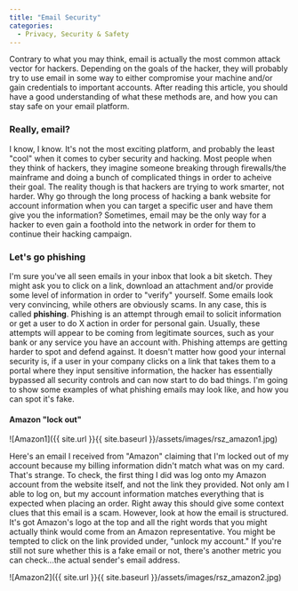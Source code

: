 ```yaml
---
title: "Email Security"
categories:
  - Privacy, Security & Safety
---
```


Contrary to what you may think, email is actually the most common attack vector for hackers. Depending on the goals of the hacker, they will probably try to use email in some way to either compromise your machine and/or gain credentials to important accounts. After reading this article, you should have a good understanding of what these methods are, and how you can stay safe on your email platform.

### Really, email? 

I know, I know. It's not the most exciting platform, and probably the least "cool" when it comes to cyber security and hacking. Most people when they think of hackers, they imagine someone breaking through firewalls/the mainframe and doing a bunch of complicated things in order to acheive their goal. The reality though is that hackers are trying to work smarter, not harder. Why go through the long process of hacking a bank website for account information when you can target a specific user and have them give you the information? Sometimes, email may be the only way for a hacker to even gain a foothold into the network in order for them to continue their hacking campaign. 

### Let's go phishing

I'm sure you've all seen emails in your inbox that look a bit sketch. They might ask you to click on a link, download an attachment and/or provide some level of information in order to "verify" yourself. Some emails look very convincing, while others are obviously scams. In any case, this is called **phishing**. Phishing is an attempt through email to solicit information or get a user to do X action in order for personal gain. Usually, these attempts will appear to be coming from legitimate sources, such as your bank or any service you have an account with. Phishing attemps are getting harder to spot and defend against. It doesn't matter how good your internal security is, if a user in your company clicks on a link that takes them to a portal where they input sensitive information, the hacker has essentially bypassed all security controls and can now start to do bad things. I'm going to show some examples of what phishing emails may look like, and how you can spot it's fake.


#### Amazon "lock out"
![Amazon1]({{ site.url }}{{ site.baseurl }}/assets/images/rsz_amazon1.jpg)

Here's an email I received from "Amazon" claiming that I'm locked out of my account because my billing information didn't match what was on my card. That's strange. To check, the first thing I did was log onto my Amazon account from the website itself, and not the link they provided. Not only am I able to log on, but my account information matches everything that is expected when placing an order. Right away this should give some context clues that this email is a scam. However, look at how the email is structured. It's got Amazon's logo at the top and all the right words that you might actually think would come from an Amazon representative. You might be tempted to click on the link provided under, "unlock my account." If you're still not sure whether this is a fake email or not, there's another metric you can check...the actual sender's email address.

![Amazon2]({{ site.url }}{{ site.baseurl }}/assets/images/rsz_amazon2.jpg)





